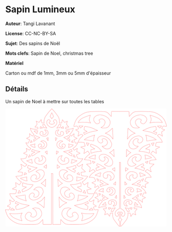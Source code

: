Sapin Lumineux
==============

**Auteur**: Tangi Lavanant

**License**: CC-NC-BY-SA

**Sujet**: Des sapins de Noël

**Mots clefs**: Sapin de Noel, christmas tree

**Matériel**

Carton ou mdf de 1mm, 3mm ou 5mm d'épaisseur

Détails
--------
Un sapin de Noel à mettre sur toutes les tables

![sapin](sapin.png)
